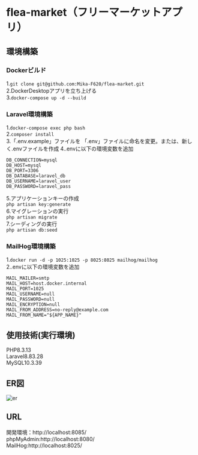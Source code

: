 # flea-market（フリーマーケットアプリ）
## 環境構築
### Dockerビルド
1.`git clone git@github.com:Mika-F620/flea-market.git`<br>
2.DockerDesktopアプリを立ち上げる<br>
3.`docker-compose up -d --build`

### Laravel環境構築
1.`docker-compose exec php bash`<br>
2.`composer install`<br>
3.「.env.example」ファイルを 「.env」ファイルに命名を変更。または、新しく.envファイルを作成
4..envに以下の環境変数を追加<br>
```
DB_CONNECTION=mysql
DB_HOST=mysql
DB_PORT=3306
DB_DATABASE=laravel_db
DB_USERNAME=laravel_user
DB_PASSWORD=laravel_pass
```
5.アプリケーションキーの作成<br>
`php artisan key:generate`<br>
6.マイグレーションの実行<br>
`php artisan migrate`<br>
7.シーディングの実行<br>
`php artisan db:seed`

### MailHog環境構築
1.`docker run -d -p 1025:1025 -p 8025:8025 mailhog/mailhog`<br>
2..envに以下の環境変数を追加<br>
```
MAIL_MAILER=smtp
MAIL_HOST=host.docker.internal
MAIL_PORT=1025
MAIL_USERNAME=null
MAIL_PASSWORD=null
MAIL_ENCRYPTION=null
MAIL_FROM_ADDRESS=no-reply@example.com
MAIL_FROM_NAME="${APP_NAME}"
```

## 使用技術(実行環境)
PHP8.3.13<br>
Laravel8.83.28<br>
MySQL10.3.39

## ER図
![er](https://github.com/user-attachments/assets/46a053f0-fb71-4d5f-be98-67f279ae35d2)

## URL
開発環境：http://localhost:8085/<br>
phpMyAdmin:http://localhost:8080/<br>
MailHog:http://localhost:8025/
